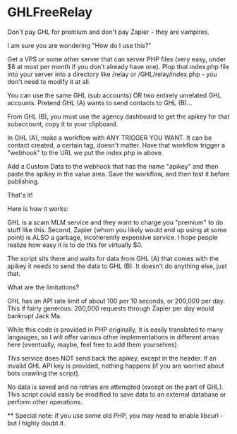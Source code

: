 # GHLFreeRelay
Don't pay GHL for premium and don't pay Zapier - they are vampires. 

I am sure you are wondering "How do I use this?"

Get a VPS or some other server that can server PHP files (very easy, under $8 at most per month if you don't already have one). 
Plop that index.php file into your server into a directory like /relay or /GHL/relay/index.php   - you don't need to modify it at all.

You can use the same GHL (sub accounts) OR two entirely unrelated GHL accounts. Pretend GHL (A) wants to send contacts to GHL (B)...

From GHL (B), you must use the agency dashboard to get the apikey for that subaccount, copy it to your clipboard.

In GHL (A), make a workflow with ANY TRIGGER YOU WANT. It can be contact created, a certain tag, doesn't matter. Have that workflow trigger a "webhook" to the URL we put the index.php in above.

Add a Custom Data to the webhook that has the name "apikey" and then paste the apikey in the value area. Save the workflow, and then test it before publishing.

That's it!


Here is how it works:

GHL is a scam MLM service and they want to charge you "premium" to do stuff like this. Second, Zapier (whom you likely would end up using at some point) is ALSO a garbage, incoherently expensive service.
I hope people realize how easy it is to do this for virtually $0.

The script sits there and waits for data from GHL (A) that comes with the apikey it needs to send the data to GHL (B). It doesn't do anything else, just that.

What are the limitations?

GHL has an API rate limit of about 100 per 10 seconds, or 200,000 per day. This if fairly generous. 200,000 requests through Zapier per day would bankrupt Jack Ma.

While this code is provided in PHP originally, it is easily translated to many langauges, so I will offer various other implementations in different areas here (eventually, maybe, feel free to add them yourselves).

This service does NOT send back the apikey, except in the header. If an invalid GHL API key is provided, nothing happens (if you are worried about bots crawling the script). 

No data is saved and no retries are attempted (except on the part of GHL). This script could easily be modified to save data to an external database or perform other operations.


** Special note: if you use some old PHP, you may need to enable libcurl - but I highly doubt it.

